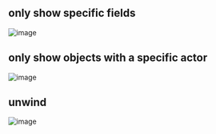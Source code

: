 ## only show specific fields
![image](./img/specificFields.png)

## only show objects with a specific actor
![image](./img/specificActor.png)

## unwind
![image](./img/unwind.png)
